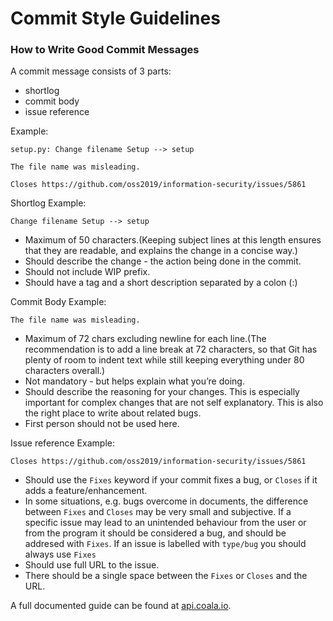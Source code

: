 # Commit Style Guidelines

### How to Write Good Commit Messages

A commit message consists of 3 parts:
- shortlog
- commit body
- issue reference

Example:
```
setup.py: Change filename Setup --> setup

The file name was misleading.

Closes https://github.com/oss2019/information-security/issues/5861
```

Shortlog
Example:
```
Change filename Setup --> setup
```
- Maximum of 50 characters.(Keeping subject lines at this length ensures that they are readable, and explains the change in a concise way.)
- Should describe the change - the action being done in the commit.
- Should not include WIP prefix.
- Should have a tag and a short description separated by a colon (:)

Commit Body
Example:
```
The file name was misleading.
```

- Maximum of 72 chars excluding newline for each line.(The recommendation is to add a line break at 72 characters, so that Git has plenty of room to indent text while still keeping everything under 80 characters overall.)
- Not mandatory - but helps explain what you’re doing.
- Should describe the reasoning for your changes. This is especially important for complex changes that are not self explanatory. This is also the right place to write about related bugs.
- First person should not be used here.

Issue reference
Example:

```
Closes https://github.com/oss2019/information-security/issues/5861
```

- Should use the `Fixes` keyword if your commit fixes a bug, or `Closes` if it adds a feature/enhancement.
- In some situations, e.g. bugs overcome in documents, the difference between `Fixes` and `Closes` may be very small and subjective. If a specific issue may lead to an unintended behaviour from the user or from the program it should be considered a bug, and should be addresed with `Fixes`. If an issue is labelled with `type/bug` you should always use `Fixes`
- Should use full URL to the issue.
- There should be a single space between the `Fixes` or `Closes` and the URL.

A full documented guide can be found at [api.coala.io](http://api.coala.io/en/latest/Developers/Writing_Good_Commits.html).
